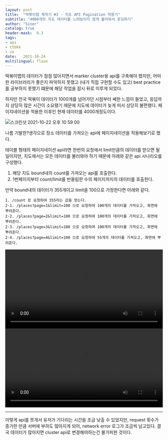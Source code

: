 ```yaml
---
layout: post
title:  "떡볶이맵 제작기 #3 - 지도 API Pagination 적용기"
subtitle: "4000개의 지도 데이터를 느려보이지 않게 불러와서 로딩하기"
author: "Siner"
catalog: true
header-mask:  0.3
tags:
- api
- ttbkk
- ux
date:   2021-10-24
multilingual: flase
---
```


떡볶이맵의 데이터가 점점 많아지면서 marker cluster용 api를 구축해야 했지만, 어떠한 라이브러리가 좋은지 파악하지 못했고 (내가 직접 구현할 수도 있고) best practice를 공부하지 못했기 떄문에 해당 작업을 잠시 뒤로 미루게 되었다.

하지만 전국 떡볶이 데이터가 1000개를 넘어가던 시점부터 쎄한 느낌이 들었고, 응답까지 상당히 많은 시간이 소요됐기 때문에 지도에 데이터가 늦게 떠서 상당히 불편했다. 페이지네이션을 적용한 이후인 현재 데이터를 4000개정도이다.

![스크린샷 2021-10-22 오후 10 59 00](https://user-images.githubusercontent.com/34048253/138466775-b360166d-c345-478a-95ce-b437de512469.png)

나름 기발한?생각으로 장소 데이터를 가져오는 api에 페이지네이션을 적용해보기로 했다.

테이블 형태의 페이지네이션 api라면 한번의 요청에서 limit만큼의 데이터를 받으면 될 일이지만, 지도에서는 모든 데이터를 불러와야 하기 때문에 아래와 같은 api 시나리오를 구성했다.

1. 해당 지도 bound내의 count를 가져오는 api를 호출한다.
2. 1번페이지부터 count/limit를 반올림한 수의 페이지까지의 데이터를 호출한다.

만약 bound내의 데이터가 355개이고 limit을 100으로 가정한다면 아래와 같다.

```text
1. /count 로 요청하여 355라는 값을 얻는다.
2-1. /places?page=1&limit=100 으로 요청하여 100개의 데이터를 가져오고, 화면에 뿌려준다.
2-2. /places?page=2&limit=100 으로 요청하여 100개의 데이터를 가져오고, 화면에 뿌려준다.
2-3. /places?page=3&limit=100 으로 요청하여 100개의 데이터를 가져오고, 화면에 뿌려준다.
2-4. /places?page=4&limit=100 으로 요청하여 55개의 데이터를 가져오고, 화면에 뿌려준다.
```

<div>
  <video width=100% controls title="API 적용 결과 (서울)">
    <source src="https://user-images.githubusercontent.com/34048253/138471049-92df819a-c880-4a4c-b574-9f4479a3bb90.mov">
    [구현 비디오 링크](https://user-images.githubusercontent.com/34048253/138471049-92df819a-c880-4a4c-b574-9f4479a3bb90.mov)
  </video>
  
  <video width=100% controls title="API 적용 결과 (전국)">
    <source src="https://user-images.githubusercontent.com/34048253/138471152-6e14891e-6efe-404b-b1cd-938f3ce903f8.mov">
    [구현 비디오 링크](https://user-images.githubusercontent.com/34048253/138471152-6e14891e-6efe-404b-b1cd-938f3ce903f8.mov)
  </video>
</div>

---

이렇게 api를 쪼개서 유저가 기다리는 시간을 조금 낮출 수 있었지만, request 횟수가 증가한 만큼 서버에 부하도 많아지게 되어, network error 로그가 조금씩 남고있다.
결국 데이터가 많아지면 cluster api로 변경해야하는건 불가피한 것이다.
